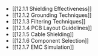 

- [[12.1.1 Shielding Effectiveness]]
- [[12.1.2 Grounding Techniques]]
- [[12.1.3 Filtering Techniques]]
- [[12.1.4 PCB Layout Guidelines]]
- [[12.1.5 Cable Shielding]]
- [[12.1.6 Component Selection]]
- [[12.1.7 EMC Simulation]]